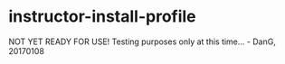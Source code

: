 # instructor-install-profile

NOT YET READY FOR USE!  Testing purposes only at this time... - DanG, 20170108
